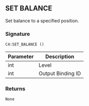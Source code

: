## SET BALANCE

Set balance to a specified position.


### Signature

`C4:SET_BALANCE ()`


| Parameter | Description |
| --- | --- |
| int | Level |
| int | Output Binding ID |


### Returns

`None`
